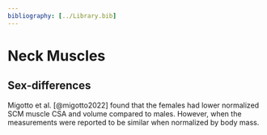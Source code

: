 ```yaml
---
bibliography: [../Library.bib]
---
```

# Neck Muscles

## Sex-differences

Migotto et al. [@migotto2022] found that the females had lower normalized SCM muscle CSA and volume compared to males. However, when the measurements were reported to be similar when normalized by body mass.